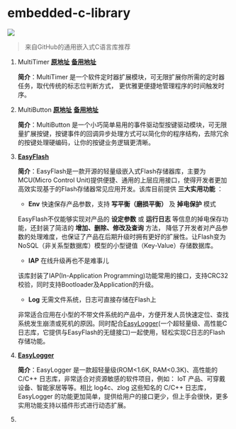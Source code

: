 # embedded-c-library

![](image\chinese.svg)

> 来自GitHub的通用嵌入式C语言库推荐

1. MultiTimer    [**原地址**](https://github.com/0x1abin/MultiTimer)    [**备用地址**](\MultiTimer)

   **简介**：MultiTimer 是一个软件定时器扩展模块，可无限扩展你所需的定时器任务，取代传统的标志位判断方式， 更优雅更便捷地管理程序的时间触发时序。


2. MultiButton    [**原地址**](https://github.com/0x1abin/MultiButton)    [**备用地址**](\MultiButton)

   **简介**：MultiButton 是一个小巧简单易用的事件驱动型按键驱动模块，可无限量扩展按键，按键事件的回调异步处理方式可以简化你的程序结构，去除冗余的按键处理硬编码，让你的按键业务逻辑更清晰。

3. [**EasyFlash**](https://github.com/armink/EasyFlash)

   **简介**：EasyFlash是一款开源的轻量级嵌入式Flash存储器库，主要为MCU(Micro Control Unit)提供便捷、通用的上层应用接口，使得开发者更加高效实现基于的Flash存储器常见应用开发。该库目前提供 **三大实用功能** ：

   - **Env** 快速保存产品参数，支持 **写平衡（磨损平衡）** 及 **掉电保护** 模式

   EasyFlash不仅能够实现对产品的 **设定参数** 或 **运行日志** 等信息的掉电保存功能，还封装了简洁的 **增加、删除、修改及查询** 方法， 降低了开发者对产品参数的处理难度，也保证了产品在后期升级时拥有更好的扩展性。让Flash变为NoSQL（非关系型数据库）模型的小型键值（Key-Value）存储数据库。

   - **IAP** 在线升级再也不是难事儿

   该库封装了IAP(In-Application Programming)功能常用的接口，支持CRC32校验，同时支持Bootloader及Application的升级。

   - **Log** 无需文件系统，日志可直接存储在Flash上

   非常适合应用在小型的不带文件系统的产品中，方便开发人员快速定位、查找系统发生崩溃或死机的原因。同时配合[EasyLogger](https://github.com/armink/EasyLogger)(一个超轻量级、高性能C日志库，它提供与EasyFlash的无缝接口)一起使用，轻松实现C日志的Flash存储功能。

4. [**EasyLogger**](https://github.com/armink/EasyLogger)

   **简介**：EasyLogger 是一款超轻量级(ROM<1.6K, RAM<0.3K)、高性能的 C/C++ 日志库，非常适合对资源敏感的软件项目，例如： IoT 产品、可穿戴设备、智能家居等等。相比 log4c、zlog 这些知名的 C/C++ 日志库， EasyLogger 的功能更加简单，提供给用户的接口更少，但上手会很快，更多实用功能支持以插件形式进行动态扩展。

5. ​

   ​

   ​